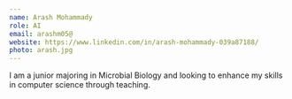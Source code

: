 ```yaml
---
name: Arash Mohammady 
role: AI 
email: arashm05@
website: https://www.linkedin.com/in/arash-mohammady-039a87188/
photo: arash.jpg
---
```

I am a junior majoring in Microbial Biology and looking to enhance my skills in computer science through teaching.  